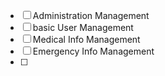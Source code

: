 - [ ] Administration Management
- [ ] basic User Management
- [ ] Medical Info Management
- [ ] Emergency Info Management
- [ ] 